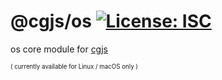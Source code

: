 # @cgjs/os [![License: ISC](https://img.shields.io/badge/License-ISC-yellow.svg)](https://opensource.org/licenses/ISC)

os core module for [cgjs](https://github.com/cgjs/cgjs)

<sup><sub>( currently available for Linux / macOS only )</sub></sup>
